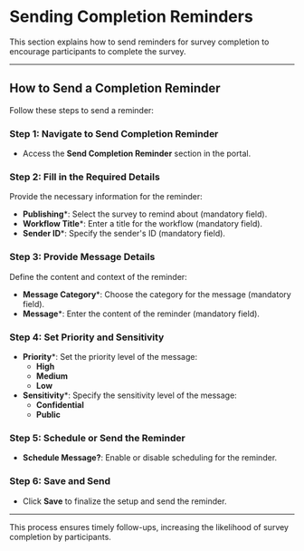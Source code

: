 # Sending Completion Reminders

This section explains how to send reminders for survey completion to encourage participants to complete the survey.

---

## How to Send a Completion Reminder

Follow these steps to send a reminder:

### Step 1: Navigate to **Send Completion Reminder**
- Access the **Send Completion Reminder** section in the portal.

### Step 2: Fill in the Required Details

Provide the necessary information for the reminder:

- **Publishing***: Select the survey to remind about (mandatory field).
- **Workflow Title***: Enter a title for the workflow (mandatory field).
- **Sender ID***: Specify the sender's ID (mandatory field).

### Step 3: Provide Message Details

Define the content and context of the reminder:

- **Message Category***: Choose the category for the message (mandatory field).
- **Message***: Enter the content of the reminder (mandatory field).

### Step 4: Set Priority and Sensitivity

- **Priority***: Set the priority level of the message:
  - **High**
  - **Medium**
  - **Low**
- **Sensitivity***: Specify the sensitivity level of the message:
  - **Confidential**
  - **Public**

### Step 5: Schedule or Send the Reminder

- **Schedule Message?**: Enable or disable scheduling for the reminder.

### Step 6: Save and Send
- Click **Save** to finalize the setup and send the reminder.

---

This process ensures timely follow-ups, increasing the likelihood of survey completion by participants.
